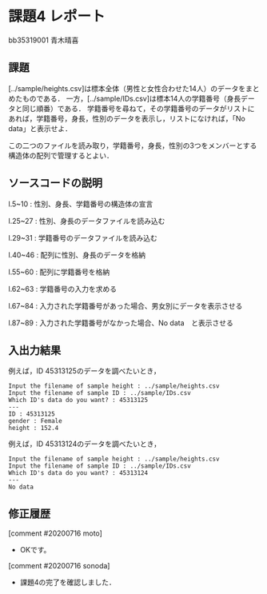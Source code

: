 # 課題4 レポート

bb35319001 青木晴喜

## 課題

[../sample/heights.csv]は標本全体（男性と女性合わせた14人）のデータをまとめたものである．
一方，[../sample/IDs.csv]は標本14人の学籍番号（身長データと同じ順番）である．
学籍番号を尋ねて，その学籍番号のデータがリストにあれば，学籍番号，身長，性別のデータを表示し，リストになければ，「No data」と表示せよ．

この二つのファイルを読み取り，学籍番号，身長，性別の3つをメンバーとする構造体の配列で管理するとよい．

## ソースコードの説明
l.5~10 : 性別、身長、学籍番号の構造体の宣言

l.25~27 : 性別、身長のデータファイルを読み込む

l.29~31 : 学籍番号のデータファイルを読み込む

l.40~46 : 配列に性別、身長のデータを格納

l.55~60 : 配列に学籍番号を格納

l.62~63 : 学籍番号の入力を求める

l.67~84 : 入力された学籍番号があった場合、男女別にデータを表示させる

l.87~89 : 入力された学籍番号がなかった場合、No data　と表示させる

## 入出力結果

例えば，ID 45313125のデータを調べたいとき，

```
Input the filename of sample height : ../sample/heights.csv
Input the filename of sample ID : ../sample/IDs.csv
Which ID's data do you want? : 45313125
---
ID : 45313125
gender : Female
height : 152.4
```

例えば，ID 45313124のデータを調べたいとき，

```
Input the filename of sample height : ../sample/heights.csv
Input the filename of sample ID : ../sample/IDs.csv
Which ID's data do you want? : 45313124
---
No data
```

## 修正履歴

[comment #20200716 moto]
- OKです。

[comment #20200716 sonoda]
- 課題4の完了を確認しました．
